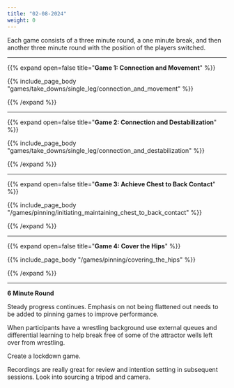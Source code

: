 ```yaml
---
title: "02-08-2024"
weight: 0
---
```


Each game consists of a three minute round, a one minute break, and then another three minute round with the position of the players switched. 

---
{{% expand open=false title="**Game 1: Connection and Movement**" %}}

{{% include_page_body "games/take_downs/single_leg/connection_and_movement" %}}

{{% /expand %}}

---
{{% expand open=false title="**Game 2: Connection and Destabilization**" %}}

{{% include_page_body "games/take_downs/single_leg/connection_and_destabilization" %}}

{{% /expand %}}


---
{{% expand open=false title="**Game 3: Achieve Chest to Back Contact**" %}}

{{% include_page_body "/games/pinning/initiating_maintaining_chest_to_back_contact" %}}

{{% /expand %}}

---
{{% expand open=false title="**Game 4: Cover the Hips**" %}}


{{% include_page_body "/games/pinning/covering_the_hips" %}}

{{% /expand %}}

---
**6 Minute Round**

Steady progress continues. Emphasis on not being flattened out needs to be added to pinning games to improve performance. 

When participants have a wrestling background use external queues and differential learning to help break free of some of the attractor wells left over from wrestling. 

Create a lockdown game. 

Recordings are really great for review and intention setting in subsequent sessions. Look into sourcing a tripod and camera.